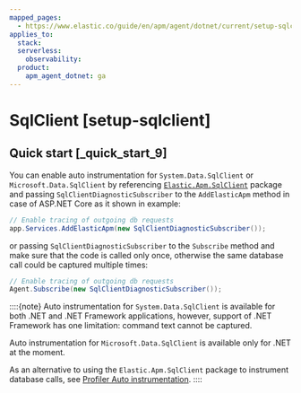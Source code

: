```yaml
---
mapped_pages:
  - https://www.elastic.co/guide/en/apm/agent/dotnet/current/setup-sqlclient.html
applies_to:
  stack:
  serverless:
    observability:
  product:
    apm_agent_dotnet: ga
---
```


# SqlClient [setup-sqlclient]


## Quick start [_quick_start_9]

You can enable auto instrumentation for `System.Data.SqlClient` or `Microsoft.Data.SqlClient` by referencing [`Elastic.Apm.SqlClient`](https://www.nuget.org/packages/Elastic.Apm.SqlClient) package and passing `SqlClientDiagnosticSubscriber` to the `AddElasticApm` method in case of ASP.NET Core as it shown in example:

```csharp
// Enable tracing of outgoing db requests
app.Services.AddElasticApm(new SqlClientDiagnosticSubscriber());
```

or passing `SqlClientDiagnosticSubscriber` to the `Subscribe` method and make sure that the code is called only once, otherwise the same database call could be captured multiple times:

```csharp
// Enable tracing of outgoing db requests
Agent.Subscribe(new SqlClientDiagnosticSubscriber());
```

::::{note}
Auto instrumentation  for `System.Data.SqlClient` is available for both .NET and .NET Framework applications, however, support of .NET Framework has one limitation: command text cannot be captured.

Auto instrumentation for `Microsoft.Data.SqlClient` is available only for .NET at the moment.

As an alternative to using the `Elastic.Apm.SqlClient` package to instrument database calls, see [Profiler Auto instrumentation](/reference/setup-auto-instrumentation.md).
::::
